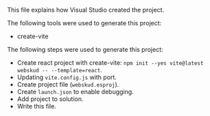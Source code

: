 This file explains how Visual Studio created the project.

The following tools were used to generate this project:
- create-vite

The following steps were used to generate this project:
- Create react project with create-vite: `npm init --yes vite@latest webskud -- --template=react`.
- Updating `vite.config.js` with port.
- Create project file (`webskud.esproj`).
- Create `launch.json` to enable debugging.
- Add project to solution.
- Write this file.
